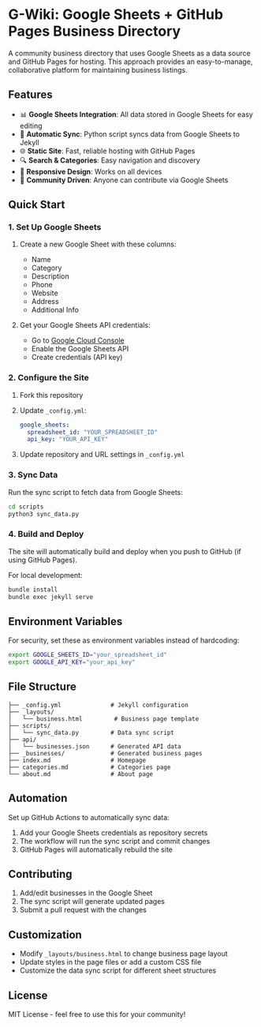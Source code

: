 # G-Wiki: Google Sheets + GitHub Pages Business Directory

A community business directory that uses Google Sheets as a data source and GitHub Pages for hosting. This approach provides an easy-to-manage, collaborative platform for maintaining business listings.

## Features

- 📊 **Google Sheets Integration**: All data stored in Google Sheets for easy editing
- 🔄 **Automatic Sync**: Python script syncs data from Google Sheets to Jekyll
- 🌐 **Static Site**: Fast, reliable hosting with GitHub Pages
- 🔍 **Search & Categories**: Easy navigation and discovery
- 📱 **Responsive Design**: Works on all devices
- 👥 **Community Driven**: Anyone can contribute via Google Sheets

## Quick Start

### 1. Set Up Google Sheets

1. Create a new Google Sheet with these columns:
   - Name
   - Category
   - Description
   - Phone
   - Website
   - Address
   - Additional Info

2. Get your Google Sheets API credentials:
   - Go to [Google Cloud Console](https://console.cloud.google.com/)
   - Enable the Google Sheets API
   - Create credentials (API key)

### 2. Configure the Site

1. Fork this repository
2. Update `_config.yml`:
   ```yaml
   google_sheets:
     spreadsheet_id: "YOUR_SPREADSHEET_ID"
     api_key: "YOUR_API_KEY"
   ```

3. Update repository and URL settings in `_config.yml`

### 3. Sync Data

Run the sync script to fetch data from Google Sheets:

```bash
cd scripts
python3 sync_data.py
```

### 4. Build and Deploy

The site will automatically build and deploy when you push to GitHub (if using GitHub Pages).

For local development:
```bash
bundle install
bundle exec jekyll serve
```

## Environment Variables

For security, set these as environment variables instead of hardcoding:

```bash
export GOOGLE_SHEETS_ID="your_spreadsheet_id"
export GOOGLE_API_KEY="your_api_key"
```

## File Structure

```
├── _config.yml              # Jekyll configuration
├── _layouts/
│   └── business.html         # Business page template
├── scripts/
│   └── sync_data.py         # Data sync script
├── api/
│   └── businesses.json      # Generated API data
├── _businesses/             # Generated business pages
├── index.md                 # Homepage
├── categories.md            # Categories page
└── about.md                 # About page
```

## Automation

Set up GitHub Actions to automatically sync data:

1. Add your Google Sheets credentials as repository secrets
2. The workflow will run the sync script and commit changes
3. GitHub Pages will automatically rebuild the site

## Contributing

1. Add/edit businesses in the Google Sheet
2. The sync script will generate updated pages
3. Submit a pull request with the changes

## Customization

- Modify `_layouts/business.html` to change business page layout
- Update styles in the page files or add a custom CSS file
- Customize the data sync script for different sheet structures

## License

MIT License - feel free to use this for your community!
